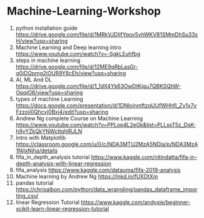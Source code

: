 # Machine-Learning-Workshop
1. python installation guide
 https://drive.google.com/file/d/1MRkVJDIjfYqov5vhWKV81SMmDhSu33sH/view?usp=sharing
2. Machine Learning and Deep learning intro
https://www.youtube.com/watch?v=-SgkLEuhfbg
3. steps in machine learning
https://drive.google.com/file/d/12ME9qRbLasGr-q0iDQpmg2iOUR9Y8cEh/view?usp=sharing
4. AI, ML And DL
https://drive.google.com/file/d/1_1dX4Yk63OwDtKjgu7QBKSQhW-OpqiO6/view?usp=sharing
5. types of machine Learning
https://docs.google.com/presentation/d/1DNlojnmftzqUUfWHhfI_Zy1y7yFzzoii0Qhcvj0Bxj4/edit?usp=sharing
6. Andrew Ng complete Course on Machine Learning
https://www.youtube.com/watch?v=PPLop4L2eGk&list=PLLssT5z_DsK-h9vYZkQkYNWcItqhlRJLN
7. Intro with Matplotlib 
https://classroom.google.com/u/0/c/NDA3MTU2MzA5NDla/p/NDA3MzA1NjIxNjha/details
8. fifa_in_depth_analysis tutorial
https://www.kaggle.com/nitindatta/fifa-in-depth-analysis-with-linear-regression
9. fifa_analysis
https://www.kaggle.com/datauma/fifa-2019-analysis
10. Machine learning by Andrew Ng
https://lnkd.in/fUXDtXm
11. pandas tutorial
https://chrisalbon.com/python/data_wrangling/pandas_dataframe_importing_csv/
12. linear Regression Tutorial
https://www.kaggle.com/andyxie/beginner-scikit-learn-linear-regression-tutorial
